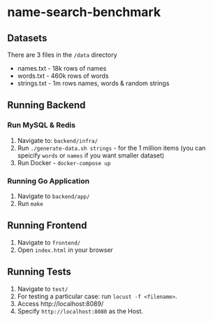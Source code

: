 # name-search-benchmark

## Datasets
There are 3 files in the `/data` directory
- names.txt - 18k rows of names
- words.txt - 460k rows of words
- strings.txt - 1m rows names, words & random strings

## Running Backend
### Run MySQL & Redis
1. Navigate to: `backend/infra/`
2. Run `./generate-data.sh strings` - for the 1 million items (you can speicify `words` or `names` if you want smaller dataset)
3. Run Docker - `docker-compose up`

### Running Go Application
1. Navigate to `backend/app/`
2. Run `make`

## Running Frontend
1. Navigate to `frontend/`
2. Open `index.html` in your browser

## Running Tests
1. Navigate to `test/`
2. For testing a particular case: run `locust -f <filename>`.
3. Access http://localhost:8089/ 
4. Specify `http://localhost:8080` as the Host.